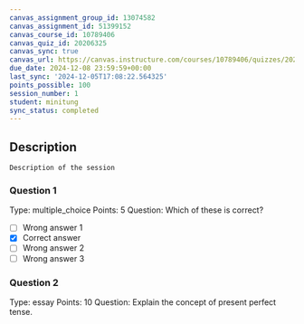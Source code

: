 ```yaml
---
canvas_assignment_group_id: 13074582
canvas_assignment_id: 51399152
canvas_course_id: 10789406
canvas_quiz_id: 20206325
canvas_sync: true
canvas_url: https://canvas.instructure.com/courses/10789406/quizzes/20206325
due_date: 2024-12-08 23:59:59+00:00
last_sync: '2024-12-05T17:08:22.564325'
points_possible: 100
session_number: 1
student: minitung
sync_status: completed
---
```


## Description
    Description of the session

### Question 1
Type: multiple_choice
Points: 5
Question: Which of these is correct?
- [ ] Wrong answer 1
- [x] Correct answer
- [ ] Wrong answer 2
- [ ] Wrong answer 3

### Question 2
Type: essay
Points: 10
Question: Explain the concept of present perfect tense.